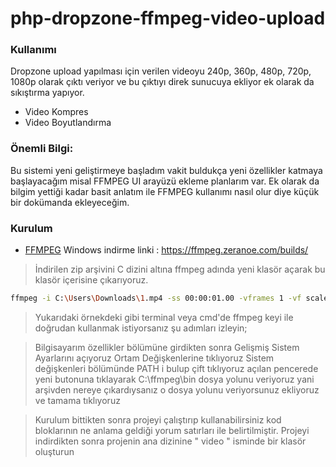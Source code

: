 # php-dropzone-ffmpeg-video-upload

### Kullanımı
Dropzone upload yapılması için verilen videoyu 240p, 360p, 480p, 720p, 1080p olarak çıktı veriyor ve bu çıktıyı direk sunucuya ekliyor ek olarak da sıkıştırma yapıyor.

  - Video Kompres
  - Video Boyutlandırma

### Önemli Bilgi: 
Bu sistemi yeni geliştirmeye başladım vakit buldukça yeni özellikler katmaya başlayacağım misal FFMPEG UI arayüzü ekleme planlarım var. Ek olarak da bilgim yettiği kadar basit anlatım ile FFMPEG kullanımı nasıl olur diye küçük bir dokümanda ekleyeceğim.

### Kurulum

*  [FFMPEG] Windows indirme linki : https://ffmpeg.zeranoe.com/builds/

> İndirilen zip arşivini C dizini altına ffmpeg adında yeni klasör açarak bu klasör içerisine çıkarıyoruz.
```sh
ffmpeg -i C:\Users\Downloads\1.mp4 -ss 00:00:01.00 -vframes 1 -vf scale=1920:1080 out.jpg
```
> Yukarıdaki örnekdeki gibi terminal veya cmd'de ffmpeg keyi ile doğrudan kullanmak istiyorsanız şu adımları izleyin; 

> Bilgisayarım özellikler bölümüne girdikten sonra Gelişmiş Sistem Ayarlarını açıyoruz Ortam Değişkenlerine tıklıyoruz
> Sistem değişkenleri bölümünde PATH i bulup çift tıklıyoruz açılan pencerede yeni butonuna tıklayarak C:\ffmpeg\bin  dosya yolunu veriyoruz yani arşivden nereye çıkardıysanız o dosya yolunu veriyorsunuz ekliyoruz ve tamama tıklıyoruz

> Kurulum bittikten sonra projeyi çalıştırıp kullanabilirsiniz kod bloklarının ne anlama geldiği yorum satırları ile belirtilmiştir.
> Projeyi indirdikten sonra projenin ana dizinine " video " isminde bir klasör oluşturun






   [FFMPEG]: <https://ffmpeg.zeranoe.com/builds/>
 


